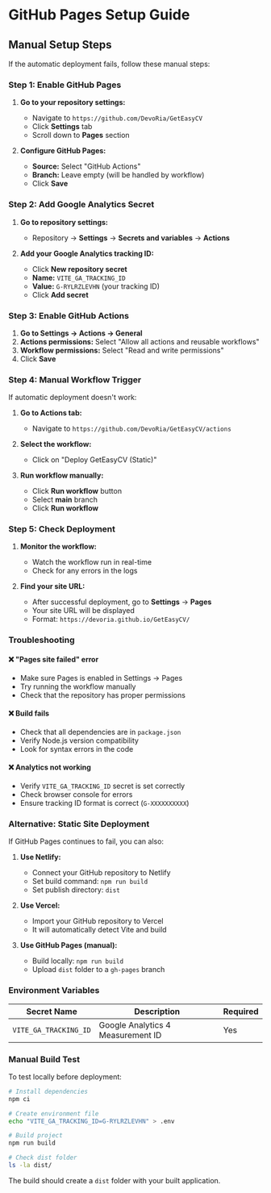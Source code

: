 # GitHub Pages Setup Guide

## Manual Setup Steps

If the automatic deployment fails, follow these manual steps:

### Step 1: Enable GitHub Pages

1. **Go to your repository settings:**
   - Navigate to `https://github.com/DevoRia/GetEasyCV`
   - Click **Settings** tab
   - Scroll down to **Pages** section

2. **Configure GitHub Pages:**
   - **Source:** Select "GitHub Actions"
   - **Branch:** Leave empty (will be handled by workflow)
   - Click **Save**

### Step 2: Add Google Analytics Secret

1. **Go to repository settings:**
   - Repository → **Settings** → **Secrets and variables** → **Actions**

2. **Add your Google Analytics tracking ID:**
   - Click **New repository secret**
   - **Name:** `VITE_GA_TRACKING_ID`
   - **Value:** `G-RYLRZLEVHN` (your tracking ID)
   - Click **Add secret**

### Step 3: Enable GitHub Actions

1. **Go to Settings → Actions → General**
2. **Actions permissions:** Select "Allow all actions and reusable workflows"
3. **Workflow permissions:** Select "Read and write permissions"
4. Click **Save**

### Step 4: Manual Workflow Trigger

If automatic deployment doesn't work:

1. **Go to Actions tab:**
   - Navigate to `https://github.com/DevoRia/GetEasyCV/actions`

2. **Select the workflow:**
   - Click on "Deploy GetEasyCV (Static)"

3. **Run workflow manually:**
   - Click **Run workflow** button
   - Select **main** branch
   - Click **Run workflow**

### Step 5: Check Deployment

1. **Monitor the workflow:**
   - Watch the workflow run in real-time
   - Check for any errors in the logs

2. **Find your site URL:**
   - After successful deployment, go to **Settings** → **Pages**
   - Your site URL will be displayed
   - Format: `https://devoria.github.io/GetEasyCV/`

### Troubleshooting

#### ❌ "Pages site failed" error
- Make sure Pages is enabled in Settings → Pages
- Try running the workflow manually
- Check that the repository has proper permissions

#### ❌ Build fails
- Check that all dependencies are in `package.json`
- Verify Node.js version compatibility
- Look for syntax errors in the code

#### ❌ Analytics not working
- Verify `VITE_GA_TRACKING_ID` secret is set correctly
- Check browser console for errors
- Ensure tracking ID format is correct (`G-XXXXXXXXXX`)

### Alternative: Static Site Deployment

If GitHub Pages continues to fail, you can also:

1. **Use Netlify:**
   - Connect your GitHub repository to Netlify
   - Set build command: `npm run build`
   - Set publish directory: `dist`

2. **Use Vercel:**
   - Import your GitHub repository to Vercel
   - It will automatically detect Vite and build

3. **Use GitHub Pages (manual):**
   - Build locally: `npm run build`
   - Upload `dist` folder to a `gh-pages` branch

### Environment Variables

| Secret Name | Description | Required |
|-------------|-------------|----------|
| `VITE_GA_TRACKING_ID` | Google Analytics 4 Measurement ID | Yes |

### Manual Build Test

To test locally before deployment:

```bash
# Install dependencies
npm ci

# Create environment file
echo "VITE_GA_TRACKING_ID=G-RYLRZLEVHN" > .env

# Build project
npm run build

# Check dist folder
ls -la dist/
```

The build should create a `dist` folder with your built application. 